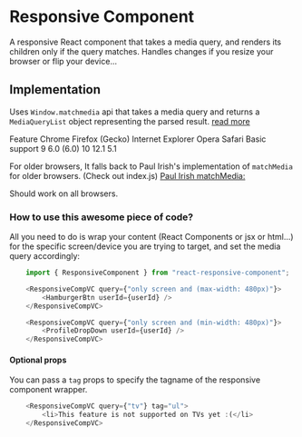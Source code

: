# Responsive Component

A responsive React component that takes a media query, and renders its children only if the query matches. Handles changes if you resize your browser or flip your device...

## Implementation

Uses `Window.matchmedia` api that takes a media query and returns a `MediaQueryList` object representing the parsed result. [read more](https://developer.mozilla.org/en-US/docs/Web/API/Window/matchMedia)

Feature      Chrome  Firefox (Gecko) Internet Explorer   Opera   Safari
Basic support   9        6.0 (6.0)         10              12.1    5.1

For older browsers, It falls back to Paul Irish's implementation of `matchMedia` for older browsers. (Check out index.js)
[Paul Irish matchMedia:](https://github.com/paulirish/matchMedia.js/)

Should work on all browsers.

### How to use this awesome piece of code?

All you need to do is wrap your content (React Components or jsx or html...) for the specific screen/device you are trying to target, and set the media query accordingly:

```javascript
    import { ResponsiveComponent } from "react-responsive-component";

    <ResponsiveCompVC query={"only screen and (max-width: 480px)"}>
        <HamburgerBtn userId={userId} />
    </ResponsiveCompVC>

    <ResponsiveCompVC query={"only screen and (min-width: 480px)"}>
        <ProfileDropDown userId={userId} />
    </ResponsiveCompVC>
```

#### Optional props

You can pass a `tag` props to specify the tagname of the responsive component wrapper.

```javascript
    <ResponsiveCompVC query={"tv"} tag="ul">
        <li>This feature is not supported on TVs yet :(</li>
    </ResponsiveCompVC>
```
